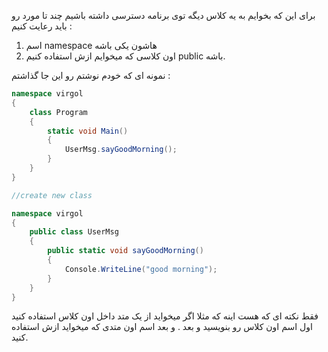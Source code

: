 برای این که بخوایم به یه کلاس دیگه توی برنامه دسترسی داشته باشیم چند تا مورد رو باید رعایت کنیم :

1. اسم namespace هاشون یکی باشه
2. اون کلاسی که میخوایم ازش استفاده کنیم public باشه.

نمونه ای که خودم نوشتم رو این جا گذاشتم :

```csharp
namespace virgol
{
    class Program
    {
        static void Main()
        {
            UserMsg.sayGoodMorning();
        }
    }
}

//create new class 

namespace virgol
{
    public class UserMsg
    {
        public static void sayGoodMorning()
        {
            Console.WriteLine("good morning");
        }
    }
}
```

فقط نکته ای که هست اینه که مثلا اگر میخواید از یک متد داخل اون کلاس استفاده کنید اول اسم اون کلاس رو بنویسید و بعد . و بعد اسم اون متدی که میخواید ازش استفاده کنید.

